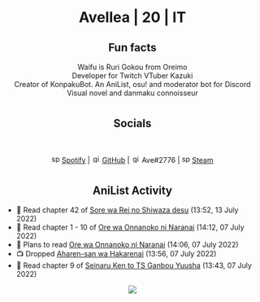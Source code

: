 <h1 align="center">
Avellea | 20 | IT
</h1>



<h2 align="center">
Fun facts
</h2>

<p align="center">
Waifu is Ruri Gokou from Oreimo<br>
Developer for Twitch VTuber Kazuki<br>
Creator of KonpakuBot. An AniList, osu! and moderator bot for Discord<br>
Visual novel and danmaku connoisseur
</p>

<h1>
<h2 align="center">Socials</h2>
<br>
<p align="center">
<img src="https://open.scdn.co/cdn/images/favicon.5cb2bd30.ico" alt="spotify logo" width="16"> <a href="https://open.spotify.com/user/2r8tkjt7qlh7uo7k06z43t63a">Spotify</a> | <img src="https://github.com/fluidicon.png" alt="github logo" width="16"> <a href="https://github.com/Avellea">GitHub</a> | <img src="https://i.imgur.com/ywxedYu.png" alt="github logo" width="16"> Ave#2776 | <img src="https://store.steampowered.com/favicon.ico" alt="spotify logo" width="16"> <a href="https://steamcommunity.com/id/Avellea/">Steam</a>
</p>
<h1>

<h2 align="center">AniList Activity</h2>

<!-- ANILIST_ACTIVITY:start -->

-   📖 Read chapter 42 of [Sore wa Rei no Shiwaza desu](https://anilist.co/manga/117342) (13:52, 13 July 2022)
-   📖 Read chapter 1 - 10 of [Ore wa Onnanoko ni Naranai](https://anilist.co/manga/144725) (14:12, 07 July 2022)
-   📖 Plans to read [Ore wa Onnanoko ni Naranai](https://anilist.co/manga/144725) (14:06, 07 July 2022)
-   📺 Dropped [Aharen-san wa Hakarenai](https://anilist.co/anime/137281) (13:56, 07 July 2022)
-   📖 Read chapter 9 of [Seinaru Ken to TS Ganbou Yuusha](https://anilist.co/manga/110997) (13:43, 07 July 2022)

<!-- ANILIST_ACTIVITY:end -->


<!-- ---
  
<p align="center">
<img src="https://count.getloli.com/get/@avellea?theme=gelbooru" alt=":name" />
<p>
  
--- -->



<p align="center">
<img src="https://i.pinimg.com/originals/5f/95/04/5f9504eb5a7d27ec7a6121b9e9aa48b3.gif">
<p>
